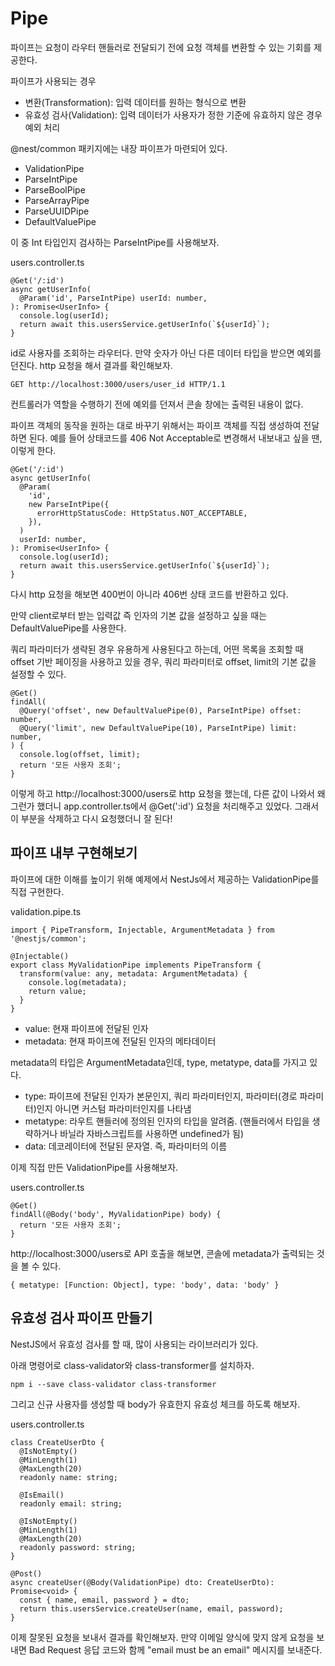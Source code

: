 # Pipe

파이프는 요청이 라우터 핸들러로 전달되기 전에 요청 객체를 변환할 수 있는 기회를 제공한다.

파이프가 사용되는 경우

- 변환(Transformation): 입력 데이터를 원하는 형식으로 변환
- 유효성 검사(Validation): 입력 데이터가 사용자가 정한 기준에 유효하지 않은 경우 예외 처리

@nest/common 패키지에는 내장 파이프가 마련되어 있다.

- ValidationPipe
- ParseIntPipe
- ParseBoolPipe
- ParseArrayPipe
- ParseUUIDPipe
- DefaultValuePipe

이 중 Int 타입인지 검사하는 ParseIntPipe를 사용해보자. 

users.controller.ts
```
@Get('/:id')
async getUserInfo(
  @Param('id', ParseIntPipe) userId: number,
): Promise<UserInfo> {
  console.log(userId);
  return await this.usersService.getUserInfo(`${userId}`);
}
```

id로 사용자를 조회하는 라우터다. 만약 숫자가 아닌 다른 데이터 타입을 받으면 예외를 던진다. http 요청을 해서 결과를 확인해보자.

```
GET http://localhost:3000/users/user_id HTTP/1.1
```

컨트롤러가 역할을 수행하기 전에 예외를 던져서 콘솔 창에는 출력된 내용이 없다.

파이프 객체의 동작을 원하는 대로 바꾸기 위해서는 파이프 객체를 직접 생성하여 전달하면 된다. 예를 들어 상태코드를 406 Not Acceptable로 변경해서 내보내고 싶을 땐, 이렇게 한다.

```
@Get('/:id')
async getUserInfo(
  @Param(
    'id',
    new ParseIntPipe({
      errorHttpStatusCode: HttpStatus.NOT_ACCEPTABLE,
    }),
  )
  userId: number,
): Promise<UserInfo> {
  console.log(userId);
  return await this.usersService.getUserInfo(`${userId}`);
}
```

다시 http 요청을 해보면 400번이 아니라 406번 상태 코드를 반환하고 있다.

만약 client로부터 받는 입력값 즉 인자의 기본 값을 설정하고 싶을 때는 DefaultValuePipe를 사용한다. 

쿼리 파라미터가 생략된 경우 유용하게 사용된다고 하는데, 어떤 목록을 조회할 때 offset 기반 페이징을 사용하고 있을 경우, 쿼리 파라미터로 offset, limit의 기본 값을 설정할 수 있다.

```
@Get()
findAll(
  @Query('offset', new DefaultValuePipe(0), ParseIntPipe) offset: number,
  @Query('limit', new DefaultValuePipe(10), ParseIntPipe) limit: number,
) {
  console.log(offset, limit);
  return '모든 사용자 조회';
}
```

이렇게 하고 http://localhost:3000/users로 http 요청을 했는데, 다른 값이 나와서 왜 그런가 했더니 app.controller.ts에서 @Get(':id') 요청을 처리해주고 있었다. 그래서 이 부분을 삭제하고 다시 요청했더니 잘 된다!

## 파이프 내부 구현해보기

파이프에 대한 이해를 높이기 위해 예제에서 NestJs에서 제공하는 ValidationPipe를 직접 구현한다.

validation.pipe.ts
```
import { PipeTransform, Injectable, ArgumentMetadata } from '@nestjs/common';

@Injectable()
export class MyValidationPipe implements PipeTransform {
  transform(value: any, metadata: ArgumentMetadata) {
    console.log(metadata);
    return value;
  }
}
```

- value: 현재 파이프에 전달된 인자
- metadata: 현재 파이프에 전달된 인자의 메타데이터

metadata의 타입은 ArgumentMetadata인데, type, metatype, data를 가지고 있다.

- type: 파이프에 전달된 인자가 본문인지, 쿼리 파라미터인지, 파라미터(경로 파라미터)인지 아니면 커스텀 파라미터인지를 나타냄 
- metatype: 라우트 핸들러에 정의된 인자의 타입을 알려줌. (핸들러에서 타입을 생략하거나 바닐라 자바스크립트를 사용하면 undefined가 됨)
- data: 데코레이터에 전달된 문자열. 즉, 파라미터의 이름

이제 직접 만든 ValidationPipe를 사용해보자.

users.controller.ts
```
@Get()
findAll(@Body('body', MyValidationPipe) body) {
  return '모든 사용자 조회';
}
```

http://localhost:3000/users로 API 호출을 해보면, 콘솔에 metadata가 출력되는 것을 볼 수 있다.

```
{ metatype: [Function: Object], type: 'body', data: 'body' }
```

## 유효성 검사 파이프 만들기

NestJS에서 유효성 검사를 할 때, 많이 사용되는 라이브러리가 있다.

아래 명령어로 class-validator와 class-transformer를 설치하자.

```
npm i --save class-validator class-transformer
```

그리고 신규 사용자를 생성할 때 body가 유효한지 유효성 체크를 하도록 해보자.

users.controller.ts
```
class CreateUserDto {
  @IsNotEmpty()
  @MinLength(1)
  @MaxLength(20)
  readonly name: string;

  @IsEmail()
  readonly email: string;

  @IsNotEmpty()
  @MinLength(1)
  @MaxLength(20)
  readonly password: string;
}

@Post()
async createUser(@Body(ValidationPipe) dto: CreateUserDto): Promise<void> {
  const { name, email, password } = dto;
  return this.usersService.createUser(name, email, password);
}
```

이제 잘못된 요청을 보내서 결과를 확인해보자. 만약 이메일 양식에 맞지 않게 요청을 보내면 Bad Request 응답 코드와 함께 "email must be an email" 메시지를 보내준다.
